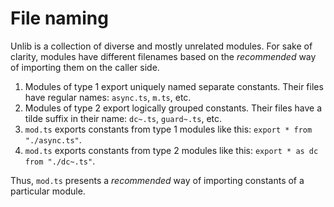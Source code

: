 
File naming
===========

Unlib is a collection of diverse and mostly unrelated modules.
For sake of clarity, modules have different filenames based on the *recommended* way of importing them on the caller side.

1. Modules of type 1 export uniquely named separate constants. Their files have regular names: `async.ts`, `m.ts`, etc.
2. Modules of type 2 export logically grouped constants. Their files have a tilde suffix in their name: `dc~.ts`, `guard~.ts`, etc.
3. `mod.ts` exports constants from type 1 modules like this: `export * from "./async.ts"`.
4. `mod.ts` exports constants from type 2 modules like this: `export * as dc from "./dc~.ts"`.

Thus, `mod.ts` presents a *recommended* way of importing constants of a particular module.
